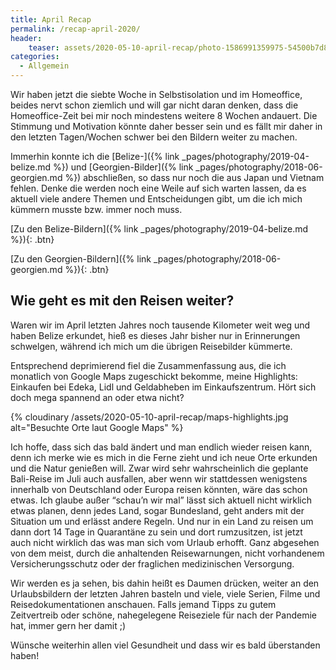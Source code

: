 ```yaml
---
title: April Recap
permalink: /recap-april-2020/
header:
    teaser: assets/2020-05-10-april-recap/photo-1586991359975-54500b7d8a86.webp
categories:
  - Allgemein
---
```


Wir haben jetzt die siebte Woche in Selbstisolation und im Homeoffice, beides nervt schon ziemlich und will gar nicht daran denken, 
dass die Homeoffice-Zeit bei mir noch mindestens weitere 8 Wochen andauert. 
Die Stimmung und Motivation könnte daher besser sein und es fällt mir daher in den letzten Tagen/Wochen schwer 
bei den Bildern weiter zu machen.

Immerhin konnte ich die [Belize-]({% link _pages/photography/2019-04-belize.md %}) und 
[Georgien-Bilder]({% link _pages/photography/2018-06-georgien.md %}) abschließen, so dass nur noch die aus Japan und Vietnam fehlen. 
Denke die werden noch eine Weile auf sich warten lassen, da es aktuell viele andere Themen und Entscheidungen gibt, 
um die ich mich kümmern musste bzw. immer noch muss.

[Zu den Belize-Bildern]({% link _pages/photography/2019-04-belize.md %}){: .btn}

[Zu den Georgien-Bildern]({% link _pages/photography/2018-06-georgien.md %}){: .btn}


## Wie geht es mit den Reisen weiter?

Waren wir im April letzten Jahres noch tausende Kilometer weit weg und haben Belize erkundet, 
hieß es dieses Jahr bisher nur in Erinnerungen schwelgen, während ich mich um die übrigen Reisebilder kümmerte.

Entsprechend deprimierend fiel die Zusammenfassung aus, die ich monatlich von Google Maps zugeschickt bekomme, 
meine Highlights: Einkaufen bei Edeka, Lidl und Geldabheben im Einkaufszentrum. 
Hört sich doch mega spannend an oder etwa nicht?

{% cloudinary /assets/2020-05-10-april-recap/maps-highlights.jpg alt="Besuchte Orte laut Google Maps" %}

Ich hoffe, dass sich das bald ändert und man endlich wieder reisen kann, denn ich merke wie es mich in die Ferne zieht 
und ich neue Orte erkunden und die Natur genießen will. Zwar wird sehr wahrscheinlich die geplante Bali-Reise im Juli auch ausfallen, 
aber wenn wir stattdessen wenigstens innerhalb von Deutschland oder Europa reisen könnten, wäre das schon etwas.
Ich glaube außer “schau’n wir mal” lässt sich aktuell nicht wirklich etwas planen, denn jedes Land, sogar Bundesland, 
geht anders mit der Situation um und erlässt andere Regeln. Und nur in ein Land zu reisen um dann dort 14 Tage in Quarantäne zu sein 
und dort rumzusitzen, ist jetzt auch nicht wirklich das was man sich vom Urlaub erhofft. Ganz abgesehen von dem meist, 
durch die anhaltenden Reisewarnungen, nicht vorhandenem Versicherungsschutz oder der fraglichen medizinischen Versorgung.

Wir werden es ja sehen, bis dahin heißt es Daumen drücken, weiter an den Urlaubsbildern der letzten Jahren basteln und viele, 
viele Serien, Filme und Reisedokumentationen anschauen. 
Falls jemand Tipps zu gutem Zeitvertreib oder schöne, nahegelegene Reiseziele für nach der Pandemie hat, immer gern her damit ;)

Wünsche weiterhin allen viel Gesundheit und dass wir es bald überstanden haben!
